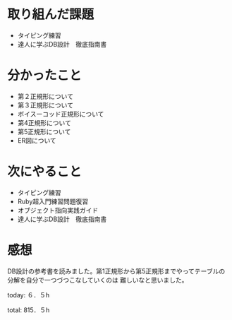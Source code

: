 #  取り組んだ課題
- タイピング練習
- 達人に学ぶDB設計　徹底指南書


# 分かったこと
- 第２正規形について
- 第３正規形について
- ボイスーコッド正規形について
- 第4正規形について
- 第5正規形について
- ER図について
  

# 次にやること
- タイピング練習
- Ruby超入門練習問題復習
- オブジェクト指向実践ガイド
- 達人に学ぶDB設計　徹底指南書



# 感想
DB設計の参考書を読みました。第1正規形から第5正規形までやってテーブルの分解を自分で一つづつこなしていくのは
難しいなと思いました。


today: ６．５h

total: 815．５h
